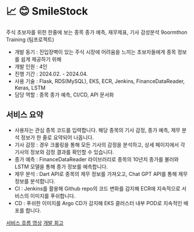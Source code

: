 # 📈 😊 SmileStock
주식 초보자를 위한 한줄에 보는 종목 종가 예측, 재무제표, 기사 감성분석
9oormthon Training (팀프로젝트)
- 개발 동기 : 진입장벽이 있는 주식 시장에 어려움을 느끼는 초보자들에게 종목 정보를 쉽게 제공하기 위해
- 개발 인원 : 4인
- 진행 기간 : 2024.02. - 2024.04.
- 사용 기술 : Flask, RDS(MySQL), EKS, ECR, Jenkins, FinanceDataReader, Keras, LSTM
- 담당 역할 : 종목 종가 예측, CI/CD, API 문서화

## 서비스 요약
- 사용자는 관심 종목 코드를 입력합니다. 해당 종목의 기사 감정, 종가 예측, 제무 분석 정보가 한 줄로 요약되어 나옵니다.
- 기사 감정 : 경우 크롤링을 통해 모든 기사의 감정을 분석하고, 상세 페이지에서 각 기사의 정보와 감정 결과를 확인할 수 있습니다.
- 종가 예측 : FinanceDataReader 라이브러리로 종목의 10년치 종가를 불러와 LSTM 모델을 통해 종가 정보를 예측합니다.
- 제무 분석 : Dart API로 종목의 제무 정보를 가져오고, Chat GPT API를 통해 제무 정보를 분석합니다.
- CI : Jenkins를 활용해 Github repo의 코드 변화를 감지해 ECR에 지속적으로 서비스의 이미지를 푸쉬합니다.
- CD : 푸쉬한 이미지를 Argo CD가 감지해 EKS 클러스터 내부 POD로 지속적인 배포를 합니다.

[서비스 흐름 영상](https://foreveryoung97.tistory.com/130)
[개발 회고](https://foreveryoung97.tistory.com/category/SmileStock) <br>
